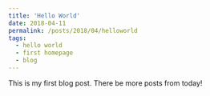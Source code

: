 ```yaml
---
title: 'Hello World'
date: 2018-04-11
permalink: /posts/2018/04/helloworld
tags:
  - hello world
  - first homepage
  - blog
---
```


This is my first blog post. There be more posts from today! 
